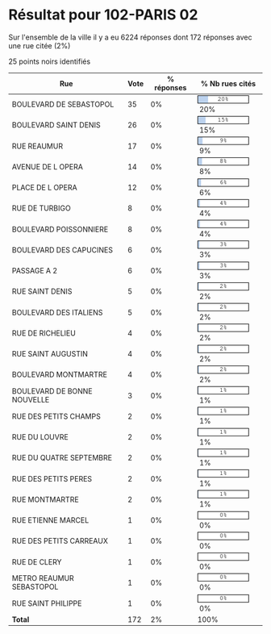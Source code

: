 # Résultat pour 102-PARIS 02

Sur l'ensemble de la ville il y a eu 6224 réponses dont 172 réponses avec une rue citée (2%)

25 points noirs identifiés

| Rue | Vote | % réponses | % Nb rues cités|
|-----|------|------------|----------------|
| BOULEVARD DE SEBASTOPOL | 35 | 0% | <img src="../../img/bar_20.gif" />&nbsp;20%|
| BOULEVARD SAINT DENIS | 26 | 0% | <img src="../../img/bar_15.gif" />&nbsp;15%|
| RUE REAUMUR | 17 | 0% | <img src="../../img/bar_9.gif" />&nbsp;9%|
| AVENUE DE L OPERA | 14 | 0% | <img src="../../img/bar_8.gif" />&nbsp;8%|
| PLACE DE L OPERA | 12 | 0% | <img src="../../img/bar_6.gif" />&nbsp;6%|
| RUE DE TURBIGO | 8 | 0% | <img src="../../img/bar_4.gif" />&nbsp;4%|
| BOULEVARD POISSONNIERE | 8 | 0% | <img src="../../img/bar_4.gif" />&nbsp;4%|
| BOULEVARD DES CAPUCINES | 6 | 0% | <img src="../../img/bar_3.gif" />&nbsp;3%|
| PASSAGE A 2 | 6 | 0% | <img src="../../img/bar_3.gif" />&nbsp;3%|
| RUE SAINT DENIS | 5 | 0% | <img src="../../img/bar_2.gif" />&nbsp;2%|
| BOULEVARD DES ITALIENS | 5 | 0% | <img src="../../img/bar_2.gif" />&nbsp;2%|
| RUE DE RICHELIEU | 4 | 0% | <img src="../../img/bar_2.gif" />&nbsp;2%|
| RUE SAINT AUGUSTIN | 4 | 0% | <img src="../../img/bar_2.gif" />&nbsp;2%|
| BOULEVARD MONTMARTRE | 4 | 0% | <img src="../../img/bar_2.gif" />&nbsp;2%|
| BOULEVARD DE BONNE NOUVELLE | 3 | 0% | <img src="../../img/bar_1.gif" />&nbsp;1%|
| RUE DES PETITS CHAMPS | 2 | 0% | <img src="../../img/bar_1.gif" />&nbsp;1%|
| RUE DU LOUVRE | 2 | 0% | <img src="../../img/bar_1.gif" />&nbsp;1%|
| RUE DU QUATRE SEPTEMBRE | 2 | 0% | <img src="../../img/bar_1.gif" />&nbsp;1%|
| RUE DES PETITS PERES | 2 | 0% | <img src="../../img/bar_1.gif" />&nbsp;1%|
| RUE MONTMARTRE | 2 | 0% | <img src="../../img/bar_1.gif" />&nbsp;1%|
| RUE ETIENNE MARCEL | 1 | 0% | <img src="../../img/bar_0.gif" />&nbsp;0%|
| RUE DES PETITS CARREAUX | 1 | 0% | <img src="../../img/bar_0.gif" />&nbsp;0%|
| RUE DE CLERY | 1 | 0% | <img src="../../img/bar_0.gif" />&nbsp;0%|
| METRO REAUMUR SEBASTOPOL | 1 | 0% | <img src="../../img/bar_0.gif" />&nbsp;0%|
| RUE SAINT PHILIPPE | 1 | 0% | <img src="../../img/bar_0.gif" />&nbsp;0%|
| **Total** | 172 | 2% | 100%|
